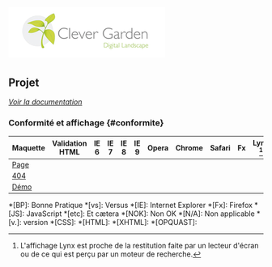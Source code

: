 [![Clever-garden](doc/img/clever-garden.png)](http://www.clever-age.com/)
=========================================================================

Projet
------

_[Voir la documentation](doc/)_

### Conformité et affichage {#conformite}

Maquette                                                                     | Validation HTML     | IE 6 | IE 7 | IE 8 | IE 9 | Opera | Chrome | Safari | Fx  | Lynx [^1] | Impression | iPhone | iPad 
-----------------------------------------------------------------------------|---------------------|------|------|------|------|-------|--------|--------|-----|-----------|------------|--------|------
[Page](inc/?page=index)                                                      |                     |      |      |      |      |       |        |        |     |           |            |        |   
[404](inc/?page=error)                                                       |                     |      |      |      |      |       |        |        |     |           |            |        |   
[Démo](inc/?page=demo)                                                       |                     |      |      |      |      |       |        |        |     |           |            |        |   

[^1]: L'affichage Lynx est proche de la restitution faite par un lecteur d'écran ou de ce qui est perçu par un moteur de recherche.

*[BP]: Bonne Pratique
*[vs]: Versus
*[IE]: Internet Explorer
*[Fx]: Firefox
*[JS]: JavaScript
*[etc]: Et cætera
*[NOK]: Non OK
*[N/A]: Non applicable
*[v.]: version
*[CSS]: 
*[HTML]: 
*[XHTML]: 
*[OPQUAST]: 